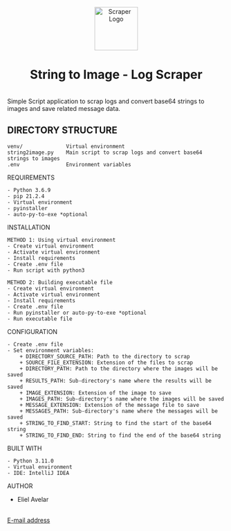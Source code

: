 <p style="text-align: center">
    <a href="https://github.com/elielavelar/string2image" target="_blank">
        <img src="https://cdn-icons-png.flaticon.com/512/2570/2570575.png" height="100px" alt="Scraper Logo">
    </a>
</p>
<h1 style="text-align: center">String to Image - Log Scraper</h1>
<br/>
Simple Script application to scrap logs and convert base64 strings to images and save related message data.

DIRECTORY STRUCTURE
-------------------
```
venv/              Virtual environment
string2image.py    Main script to scrap logs and convert base64 strings to images
.env               Environment variables
```

REQUIREMENTS
~~~~~~~~~~~~
- Python 3.6.9
- pip 21.2.4
- Virtual environment
- pyinstaller
- auto-py-to-exe *optional
~~~~~~~~~~~~

INSTALLATION
~~~~~~~~~~~~
METHOD 1: Using virtual environment
- Create virtual environment
- Activate virtual environment
- Install requirements
- Create .env file
- Run script with python3

METHOD 2: Building executable file
- Create virtual environment
- Activate virtual environment
- Install requirements
- Create .env file
- Run pyinstaller or auto-py-to-exe *optional
- Run executable file
~~~~~~~~~~~~

CONFIGURATION
~~~~~~~~~~~~
- Create .env file
- Set environment variables:
    + DIRECTORY_SOURCE_PATH: Path to the directory to scrap
    + SOURCE_FILE_EXTENSION: Extension of the files to scrap
    + DIRECTORY_PATH: Path to the directory where the images will be saved
    + RESULTS_PATH: Sub-directory's name where the results will be saved 
    + IMAGE_EXTENSION: Extension of the image to save
    + IMAGES_PATH: Sub-directory's name where the images will be saved
    + MESSAGE_EXTENSION: Extension of the message file to save
    + MESSAGES_PATH: Sub-directory's name where the messages will be saved
    + STRING_TO_FIND_START: String to find the start of the base64 string
    + STRING_TO_FIND_END: String to find the end of the base64 string
~~~~~~~~~~~~

BUILT WITH
~~~~~~~~~~~~
- Python 3.11.0
- Virtual environment
- IDE: IntelliJ IDEA
~~~~~~~~~~~~

AUTHOR
- Eliel Avelar
<br/>
<a href="mailto:elielavelar@gmail.com">E-mail address</a>

